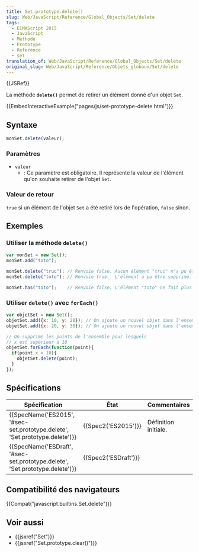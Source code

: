 ```yaml
---
title: Set.prototype.delete()
slug: Web/JavaScript/Reference/Global_Objects/Set/delete
tags:
  - ECMAScript 2015
  - JavaScript
  - Méthode
  - Prototype
  - Reference
  - set
translation_of: Web/JavaScript/Reference/Global_Objects/Set/delete
original_slug: Web/JavaScript/Reference/Objets_globaux/Set/delete
---
```

{{JSRef}}

La méthode **`delete()`** permet de retirer un élément donné d'un objet `Set`.

{{EmbedInteractiveExample("pages/js/set-prototype-delete.html")}}

## Syntaxe

```js
monSet.delete(valeur);
```

### Paramètres

- `valeur`
  - : Ce paramètre est obligatoire. Il représente la valeur de l'élément qu'on souhaite retirer de l'objet `Set`.

### Valeur de retour

`true` si un élément de l'objet `Set` a été retiré lors de l'opération, `false` sinon.

## Exemples

### Utiliser la méthode `delete()`

```js
var monSet = new Set();
monSet.add("toto");

monSet.delete("truc"); // Renvoie false. Aucun élément "truc" n'a pu être supprimé.
monSet.delete("toto"); // Renvoie true.  L'élément a pu être supprimé.

monSet.has("toto");    // Renvoie false. L'élément "toto" ne fait plus partie de l'ensemble.
```

### Utiliser `delete()` avec `forEach()`

```js
var objetSet = new Set();
objetSet.add({x: 10, y: 20}); // On ajoute un nouvel objet dans l'ensemble
objetSet.add({x: 20, y: 30}); // On ajoute un nouvel objet dans l'ensemble

// On supprime les points de l'ensemble pour lesquels
// x est supérieur à 10
objetSet.forEach(function(point){
  if(point.x > 10){
    objetSet.delete(point);
  }
});
```

## Spécifications

| Spécification                                                                                        | État                         | Commentaires         |
| ---------------------------------------------------------------------------------------------------- | ---------------------------- | -------------------- |
| {{SpecName('ES2015', '#sec-set.prototype.delete', 'Set.prototype.delete')}} | {{Spec2('ES2015')}}     | Définition initiale. |
| {{SpecName('ESDraft', '#sec-set.prototype.delete', 'Set.prototype.delete')}} | {{Spec2('ESDraft')}} |                      |

## Compatibilité des navigateurs

{{Compat("javascript.builtins.Set.delete")}}

## Voir aussi

- {{jsxref("Set")}}
- {{jsxref("Set.prototype.clear()")}}
